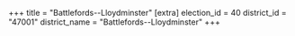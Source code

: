 +++
title = "Battlefords--Lloydminster"
[extra]
election_id = 40
district_id = "47001"
district_name = "Battlefords--Lloydminster"
+++
